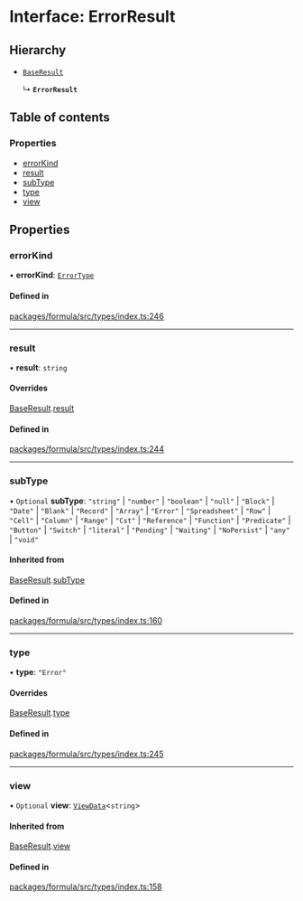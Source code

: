 # Interface: ErrorResult

## Hierarchy

- [`BaseResult`](BaseResult.md)

  ↳ **`ErrorResult`**

## Table of contents

### Properties

- [errorKind](ErrorResult.md#errorkind)
- [result](ErrorResult.md#result)
- [subType](ErrorResult.md#subtype)
- [type](ErrorResult.md#type)
- [view](ErrorResult.md#view)

## Properties

### <a id="errorkind" name="errorkind"></a> errorKind

• **errorKind**: [`ErrorType`](../README.md#errortype)

#### Defined in

[packages/formula/src/types/index.ts:246](https://github.com/mashcard/mashcard/blob/main/packages/formula/src/types/index.ts#L246)

---

### <a id="result" name="result"></a> result

• **result**: `string`

#### Overrides

[BaseResult](BaseResult.md).[result](BaseResult.md#result)

#### Defined in

[packages/formula/src/types/index.ts:244](https://github.com/mashcard/mashcard/blob/main/packages/formula/src/types/index.ts#L244)

---

### <a id="subtype" name="subtype"></a> subType

• `Optional` **subType**: `"string"` \| `"number"` \| `"boolean"` \| `"null"` \| `"Block"` \| `"Date"` \| `"Blank"` \| `"Record"` \| `"Array"` \| `"Error"` \| `"Spreadsheet"` \| `"Row"` \| `"Cell"` \| `"Column"` \| `"Range"` \| `"Cst"` \| `"Reference"` \| `"Function"` \| `"Predicate"` \| `"Button"` \| `"Switch"` \| `"literal"` \| `"Pending"` \| `"Waiting"` \| `"NoPersist"` \| `"any"` \| `"void"`

#### Inherited from

[BaseResult](BaseResult.md).[subType](BaseResult.md#subtype)

#### Defined in

[packages/formula/src/types/index.ts:160](https://github.com/mashcard/mashcard/blob/main/packages/formula/src/types/index.ts#L160)

---

### <a id="type" name="type"></a> type

• **type**: `"Error"`

#### Overrides

[BaseResult](BaseResult.md).[type](BaseResult.md#type)

#### Defined in

[packages/formula/src/types/index.ts:245](https://github.com/mashcard/mashcard/blob/main/packages/formula/src/types/index.ts#L245)

---

### <a id="view" name="view"></a> view

• `Optional` **view**: [`ViewData`](ViewData.md)<`string`\>

#### Inherited from

[BaseResult](BaseResult.md).[view](BaseResult.md#view)

#### Defined in

[packages/formula/src/types/index.ts:158](https://github.com/mashcard/mashcard/blob/main/packages/formula/src/types/index.ts#L158)
